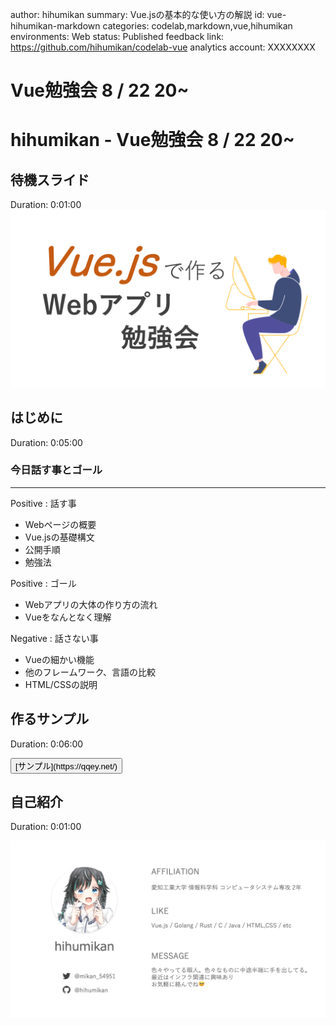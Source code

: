 author: hihumikan
summary: Vue.jsの基本的な使い方の解説
id: vue-hihumikan-markdown
categories: codelab,markdown,vue,hihumikan
environments: Web
status: Published
feedback link: https://github.com/hihumikan/codelab-vue
analytics account: XXXXXXXX

# Vue勉強会 8 / 22 20~

# hihumikan - Vue勉強会 8 / 22 20~

## 待機スライド
Duration: 0:01:00
![head](./img/head.png)

## はじめに
Duration: 0:05:00

### 今日話す事とゴール
___


Positive
: 話す事

- Webページの概要
- Vue.jsの基礎構文
- 公開手順
- 勉強法

Positive
: ゴール

- Webアプリの大体の作り方の流れ
- Vueをなんとなく理解


Negative
: 話さない事

- Vueの細かい機能
- 他のフレームワーク、言語の比較
- HTML/CSSの説明

## 作るサンプル
Duration: 0:06:00

<button>
  [サンプル](https://qqey.net/)
</button>


## 自己紹介
Duration: 0:01:00

![hihumikan](./img/hihumikan.png)
